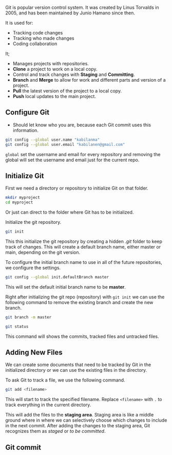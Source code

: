 Git is popular version control system. It was created by Linus Torvalds in 2005, and has been maintained by Junio Hamano since then.

It is used for:
- Tracking code changes
- Tracking who made changes
- Coding collaboration

It;
- Manages projects with repositories.
- **Clone** a project to work on a local copy.
- Control and track changes with **Staging** and **Committing**.
- **Branch** and **Merge** to allow for work and different parts and version of a project.
- **Pull** the latest version of the project to a local copy.
- **Push** local updates to the main project.
## Configure Git

- Should let know who you are, because each Git commit uses this information.

```bash
git config --global user.name "kabilanma"
git config --global user.email "kabilanen@gmail.com"
```

```global``` set the username and email for every repository and removing the global will set the username and email just for the current repo.

## Initialize Git
First we need a directory or repository to initialize Git on that folder.

```bash
mkdir myproject
cd myproject
```
Or just can direct to the folder where Git has to be initialized.

Initialize the git repository.
```bash
git init 
```
This this initialize the git repository by creating a hidden *.git* folder to keep track of changes.
This will create a default branch name, either master or main, depending on the git version.

To configure the initial branch name to use in all of the future repositories, we configure the settings.
```bash
git config --global init.defaultBranch master
```
This will set the default initial branch name to be **master**.

Right after initializing the git repo (repository) with `git init` we can use the following command to remove the existing branch and create the new branch.

```bash
git branch -m master
```

```bash
git status
```
This command will shows the commits, tracked files and untracked files.

## Adding New Files
We can create some documents that need to be tracked by Git in the initialized directory or we can use the existing files in the directory.

To ask Git to track a file, we use the following command.
```bash
git add <filename>
```

This will start to track the specified filename. Replace `<filename>` with `.` to track everything in the current directory.

This will add the files to the **staging area**.
Staging area is like a middle ground where in where we can selectively choose which changes to include in the next commit. After adding the changes to the staging area, Git recognizes them as *staged* or *to be committed*.

## Git commit


